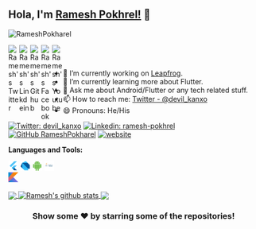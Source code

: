 ## Hola, I'm [Ramesh Pokhrel!](https://kanxoramesh.web.app) 👋

<p align="left"> <img src="https://komarev.com/ghpvc/?username=kanxoramesh&label=Views&color=blue&style=plastic" alt="RameshPokharel" /> </p>

<a href="https://twitter.com/devil_kanxo">
  <img align="left" alt="Ramesh's Twitter" width="22px" src="https://cdn.jsdelivr.net/npm/simple-icons@v3/icons/twitter.svg" />
</a>
<a href="https://linkedin.com/in/ramesh-pokhrel-ab4846154">
  <img align="left" alt="Ramesh's Linkdein" width="22px" src="https://cdn.jsdelivr.net/npm/simple-icons@v3/icons/linkedin.svg" />
</a>
<a href="https://github.com/kanxoramesh">
  <img align="left" alt="Ramesh's Github" width="22px" src="https://cdn.jsdelivr.net/npm/simple-icons@v3/icons/github.svg" />
</a>
<a href="https://www.facebook.com/ramesh.pokharel.1428/">
  <img align="left" alt="Ramesh's Facebook" width="22px" src="https://cdn.jsdelivr.net/npm/simple-icons@v3/icons/facebook.svg" />
</a>
<a href="https://www.youtube.com/channel/UCRBdQSIRLe-cZA-FPut9MKw">
  <img align="left" alt="Ramesh's Youtube" width="22px" src="https://cdn.jsdelivr.net/npm/simple-icons@v3/icons/youtube.svg" />
</a>

<br/>
<br/>



- 🔭 I’m currently working on [Leapfrog](https://www.lftechnology.com/).
- 🌱 I’m currently learning more about Flutter.
- 💬 Ask me about Android/Flutter or any tech related stuff.
- 📫 How to reach me: [Twitter - @devil_kanxo](https://twitter.com/devil_kanxo)
- 😄 Pronouns: He/His
<!-- - ⚡ Fun fact: I spend almost 12 hours listening songs everyday. -->

[![Twitter: devil_kanxo](https://img.shields.io/twitter/follow/devil_kanxo?style=social)](https://twitter.com/devil_kanxo)
[![Linkedin: ramesh-pokhrel](https://img.shields.io/badge/ramesh_pokhrel-blue?style=flat-square&logo=Linkedin&logoColor=white)](https://www.linkedin.com/in/ramesh-pokhrel-ab4846154/)
[![GitHub RameshPokharel](https://img.shields.io/github/followers/kanxoramesh?label=follow&style=social)](https://github.com/RameshPokharel)
[![website](https://img.shields.io/badge/PortfolioWebsite-kanxoramesh.web-2648ff?style=flat-square&logo=google-chrome)](https://kanxoramesh.web.app/)


**Languages and Tools:**  

<code><img height="20" src="https://raw.githubusercontent.com/github/explore/80688e429a7d4ef2fca1e82350fe8e3517d3494d/topics/flutter/flutter.png"></code>
<code><img height="20" src="https://raw.githubusercontent.com/github/explore/80688e429a7d4ef2fca1e82350fe8e3517d3494d/topics/dart/dart.png"></code>
<code><img height="20" src="https://raw.githubusercontent.com/github/explore/80688e429a7d4ef2fca1e82350fe8e3517d3494d/topics/android/android.png"></code>
<code><img height="20" src="https://raw.githubusercontent.com/github/explore/80688e429a7d4ef2fca1e82350fe8e3517d3494d/topics/java/java.png"></code>    
<code><img height="20" src="https://raw.githubusercontent.com/github/explore/80688e429a7d4ef2fca1e82350fe8e3517d3494d/topics/kotlin/kotlin.png"></code>    

<a href="https://github.com/kanxoramesh">
  <img align="center" src="https://github-readme-stats.vercel.app/api/top-langs/?username=RameshPokharel&theme=light&hide_langs_below=1" />
</a>
<a href="https://github.com/kanxoramesh">
 <img align="center" src="https://github-readme-stats.vercel.app/api?username=kanxoramesh&show_icons=true&theme=light&line_height=27" alt="Ramesh's github stats"/>
</a>
<a href="https://github.com/kanxoramesh/FlutterResumeDesign">
  <img align="center" src="https://github-readme-stats.vercel.app/api/pin/?username=kanxoramesh&repo=FlutterResumeDesign&theme=light" />

</a>

<div align="center">

### Show some ❤️ by starring some of the repositories!

</div>
